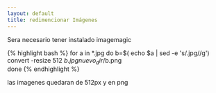 ```yaml
---
layout: default
title: redimencionar Imágenes
---
```

Sera necesario tener instalado imagemagic


{% highlight bash %}
for a in *.jpg
do
b=$( echo $a | sed -e 's/.jpg//g')
convert -resize 512 $b.jpg nuevo_dir/$b.png  
done
{% endhighlight %}

las imagenes quedaran de 512px y en png
 

